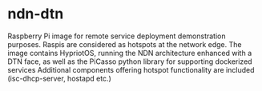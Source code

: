 # ndn-dtn
Raspberry Pi image for remote service deployment demonstration purposes.
Raspis are considered as hotspots at the network edge.
The image contains HypriotOS, running the NDN architecture enhanced with a DTN face, as well as the PiCasso python library for supporting dockerized services
Additional components offering hotspot functionality are included (isc-dhcp-server, hostapd etc.)
